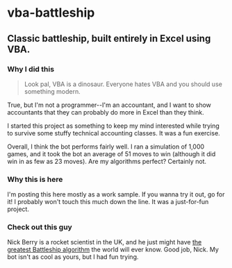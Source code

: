 # vba-battleship
## Classic battleship, built entirely in Excel using VBA.

### Why I did this
>Look pal, VBA is a dinosaur. Everyone hates VBA and you should use something modern.

True, but I'm not a programmer--I'm an accountant, and I want to show accountants that they can probably do more in Excel than they think.

I started this project as something to keep my mind interested while trying to survive some stuffy technical accounting classes. It was a fun exercise.

Overall, I think the bot performs fairly well. I ran a simulation of 1,000 games, and it took the bot an average of 51 moves to win (although it did win in as few as 23 moves). Are my algorithms perfect? Certainly not. 
### Why this is here

I'm posting this here mostly as a work sample. If you wanna try it out, go for it! I probably won't touch this much down the line. It was a just-for-fun project.

### Check out this guy

Nick Berry is a rocket scientist in the UK, and he just might have [the greatest Battleship algorithm](http://www.datagenetics.com/blog/december32011/index.html) the world will ever know. Good job, Nick. My bot isn't as cool as yours, but I had fun trying.



